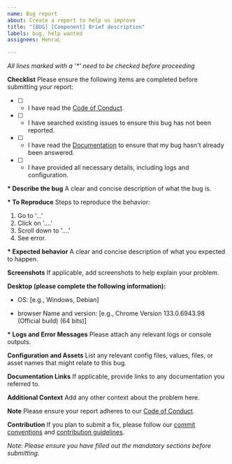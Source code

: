 ```yaml
---
name: Bug report
about: Create a report to help us improve
title: "[BUG] [Component] Brief description"
labels: bug, help wanted
assignees: HenraL

---
```


_All lines marked with a '*' need to be checked before proceeding_

**Checklist**
Please ensure the following items are completed before submitting your report:

- [ ] * I have read the [Code of Conduct](https://github.com/Hanra-s-work/display_tty/blob/main/CODE_OF_CONDUCT.md).
- [ ] * I have searched existing issues to ensure this bug has not been reported.
- [ ] * I have read the [Documentation](https://github.com/Hanra-s-work/display_tty/blob/main/README.md) to ensure that my bug hasn't already been answered.
- [ ] * I have provided all necessary details, including logs and configuration.

**\* Describe the bug**
A clear and concise description of what the bug is.

**\* To Reproduce**
Steps to reproduce the behavior:

1. Go to '...'
2. Click on '....'
3. Scroll down to '....'
4. See error.

**\* Expected behavior**
A clear and concise description of what you expected to happen.

**Screenshots**
If applicable, add screenshots to help explain your problem.

**Desktop (please complete the following information):**

- OS: [e.g., Windows, Debian]

- browser Name and version: [e.g., Chrome Version 133.0.6943.98 (Official build) (64 bits)]

**\* Logs and Error Messages**
Please attach any relevant logs or console outputs.

**Configuration and Assets**
List any relevant config files, values, files, or asset names that might relate to this bug.

**Documentation Links**
If applicable, provide links to any documentation you referred to.

**Additional Context**
Add any other context about the problem here.

**Note**
Please ensure your report adheres to our [Code of Conduct](https://github.com/Hanra-s-work/display_tty/blob/main/CODE_OF_CONDUCT.md).

**Contribution**
If you plan to submit a fix, please follow our [commit conventions](https://github.com/Hanra-s-work/display_tty/blob/main/COMMIT_CONVENTION.md) and [contribution guidelines](https://github.com/Hanra-s-work/display_tty/blob/main/CONTRIBUTING.md).

_Note: Please ensure you have filled out the mandatory sections before submitting._
